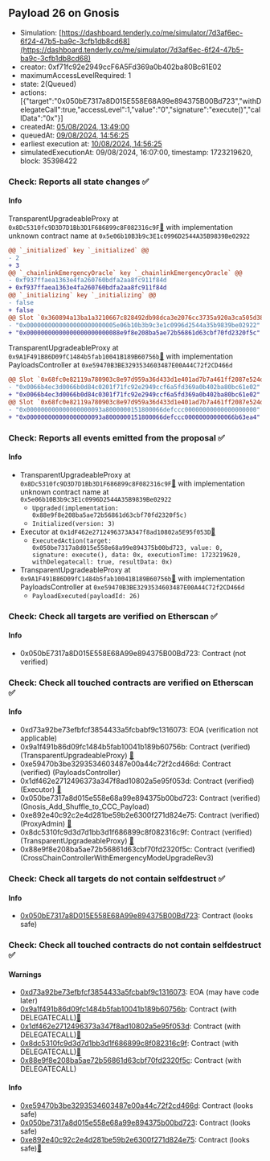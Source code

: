 ## Payload 26 on Gnosis

- Simulation: [https://dashboard.tenderly.co/me/simulator/7d3af6ec-6f24-47b5-ba9c-3cfb1db8cd68](https://dashboard.tenderly.co/me/simulator/7d3af6ec-6f24-47b5-ba9c-3cfb1db8cd68)
- creator: 0xf71fc92e2949ccF6A5Fd369a0b402ba80Bc61E02
- maximumAccessLevelRequired: 1
- state: 2(Queued)
- actions: [{"target":"0x050bE7317a8D015E558E68A99e894375B00Bd723","withDelegateCall":true,"accessLevel":1,"value":"0","signature":"execute()","callData":"0x"}]
- createdAt: [05/08/2024, 13:49:00](https://gnosisscan.io/tx/0x3097f8a7aff2d1f803bdac9f0e0825f49f5ff50aff17c738ed4f47737c161009)
- queuedAt: [09/08/2024, 14:56:25](https://gnosisscan.io/tx/0xdb0e4b1b363af59992925e22884261dfa3c8e8ec198260a56ef44d49e7bb1dab)
- earliest execution at: [10/08/2024, 14:56:25](https://www.epochconverter.com/countdown?q=1723301785)
- simulatedExecutionAt: 09/08/2024, 16:07:00, timestamp: 1723219620, block: 35398422
### Check: Reports all state changes :white_check_mark:

#### Info


TransparentUpgradeableProxy at `0x8Dc5310fc9D3D7D1Bb3D1F686899c8F082316c9F`[:ghost:](https://github.com/bgd-labs/aave-address-book "GovernanceV3Gnosis.CROSS_CHAIN_CONTROLLER") with implementation unknown contract name at `0x5e06b10B3b9c3E1c0996D2544A35B9839Be02922`
```diff
@@ `_initialized` key `_initialized` @@
- 2
+ 3
@@ `_chainlinkEmergencyOracle` key `_chainlinkEmergencyOracle` @@
- 0xf937ffaea1363e4fa260760bdfa2aa8fc911f84d
+ 0xf937ffaea1363e4fa260760bdfa2aa8fc911f84d
@@ `_initializing` key `_initializing` @@
- false
+ false
@@ Slot `0x360894a13ba1a3210667c828492db98dca3e2076cc3735a920a3ca505d382bbc` @@
- "0x0000000000000000000000005e06b10b3b9c3e1c0996d2544a35b9839be02922"
+ "0x00000000000000000000000088e9f8e208ba5ae72b56861d63cbf70fd2320f5c"
```

TransparentUpgradeableProxy at `0x9A1F491B86D09fC1484b5fab10041B189B60756b`[:ghost:](https://github.com/bgd-labs/aave-address-book "GovernanceV3Gnosis.PAYLOADS_CONTROLLER") with implementation PayloadsController at `0xe59470B3BE3293534603487E00A44C72f2CD466d`
```diff
@@ Slot `0x68fc0e82119a780903c8e97d959a36d433d1e401ad7b7a461ff2087e524d54a8` @@
- "0x0066b4ec3d0066b0d84c0201f71fc92e2949ccf6a5fd369a0b402ba80bc61e02"
+ "0x0066b4ec3d0066b0d84c0301f71fc92e2949ccf6a5fd369a0b402ba80bc61e02"
@@ Slot `0x68fc0e82119a780903c8e97d959a36d433d1e401ad7b7a461ff2087e524d54a9` @@
- "0x000000000000000000093a8000000151800066defccc00000000000000000000"
+ "0x000000000000000000093a8000000151800066defccc00000000000066b63ea4"
```


### Check: Reports all events emitted from the proposal :white_check_mark:

#### Info

- TransparentUpgradeableProxy at `0x8Dc5310fc9D3D7D1Bb3D1F686899c8F082316c9F`[:ghost:](https://github.com/bgd-labs/aave-address-book "GovernanceV3Gnosis.CROSS_CHAIN_CONTROLLER") with implementation unknown contract name at `0x5e06b10B3b9c3E1c0996D2544A35B9839Be02922`
  - `Upgraded(implementation: 0x88e9f8e208ba5ae72b56861d63cbf70fd2320f5c)`
  - `Initialized(version: 3)`
- Executor at `0x1dF462e2712496373A347f8ad10802a5E95f053D`[:ghost:](https://github.com/bgd-labs/aave-address-book "AaveV3Gnosis.ACL_ADMIN, GovernanceV3Gnosis.EXECUTOR_LVL_1")
  - `ExecutedAction(target: 0x050be7317a8d015e558e68a99e894375b00bd723, value: 0, signature: execute(), data: 0x, executionTime: 1723219620, withDelegatecall: true, resultData: 0x)`
- TransparentUpgradeableProxy at `0x9A1F491B86D09fC1484b5fab10041B189B60756b`[:ghost:](https://github.com/bgd-labs/aave-address-book "GovernanceV3Gnosis.PAYLOADS_CONTROLLER") with implementation PayloadsController at `0xe59470B3BE3293534603487E00A44C72f2CD466d`
  - `PayloadExecuted(payloadId: 26)`

### Check: Check all targets are verified on Etherscan :white_check_mark:

#### Info

- 0x050bE7317a8D015E558E68A99e894375B00Bd723: Contract (not verified) 

### Check: Check all touched contracts are verified on Etherscan :white_check_mark:

#### Info

- 0xd73a92be73efbfcf3854433a5fcbabf9c1316073: EOA (verification not applicable)
- 0x9a1f491b86d09fc1484b5fab10041b189b60756b: Contract (verified) (TransparentUpgradeableProxy) [:ghost:](https://github.com/bgd-labs/aave-address-book "GovernanceV3Gnosis.PAYLOADS_CONTROLLER")
- 0xe59470b3be3293534603487e00a44c72f2cd466d: Contract (verified) (PayloadsController) 
- 0x1df462e2712496373a347f8ad10802a5e95f053d: Contract (verified) (Executor) [:ghost:](https://github.com/bgd-labs/aave-address-book "AaveV3Gnosis.ACL_ADMIN, GovernanceV3Gnosis.EXECUTOR_LVL_1")
- 0x050be7317a8d015e558e68a99e894375b00bd723: Contract (verified) (Gnosis_Add_Shuffle_to_CCC_Payload) 
- 0xe892e40c92c2e4d281be59b2e6300f271d824e75: Contract (verified) (ProxyAdmin) [:ghost:](https://github.com/bgd-labs/aave-address-book "MiscGnosis.PROXY_ADMIN")
- 0x8dc5310fc9d3d7d1bb3d1f686899c8f082316c9f: Contract (verified) (TransparentUpgradeableProxy) [:ghost:](https://github.com/bgd-labs/aave-address-book "GovernanceV3Gnosis.CROSS_CHAIN_CONTROLLER")
- 0x88e9f8e208ba5ae72b56861d63cbf70fd2320f5c: Contract (verified) (CrossChainControllerWithEmergencyModeUpgradeRev3) 

### Check: Check all targets do not contain selfdestruct :white_check_mark:

#### Info

- [0x050bE7317a8D015E558E68A99e894375B00Bd723](https://gnosisscan.io/address/0x050bE7317a8D015E558E68A99e894375B00Bd723): Contract (looks safe)

### Check: Check all touched contracts do not contain selfdestruct :white_check_mark:

#### Warnings

- [0xd73a92be73efbfcf3854433a5fcbabf9c1316073](https://gnosisscan.io/address/0xd73a92be73efbfcf3854433a5fcbabf9c1316073): EOA (may have code later)
- [0x9a1f491b86d09fc1484b5fab10041b189b60756b](https://gnosisscan.io/address/0x9a1f491b86d09fc1484b5fab10041b189b60756b): Contract (with DELEGATECALL)[:ghost:](https://github.com/bgd-labs/aave-address-book "GovernanceV3Gnosis.PAYLOADS_CONTROLLER")
- [0x1df462e2712496373a347f8ad10802a5e95f053d](https://gnosisscan.io/address/0x1df462e2712496373a347f8ad10802a5e95f053d): Contract (with DELEGATECALL)[:ghost:](https://github.com/bgd-labs/aave-address-book "AaveV3Gnosis.ACL_ADMIN, GovernanceV3Gnosis.EXECUTOR_LVL_1")
- [0x8dc5310fc9d3d7d1bb3d1f686899c8f082316c9f](https://gnosisscan.io/address/0x8dc5310fc9d3d7d1bb3d1f686899c8f082316c9f): Contract (with DELEGATECALL)[:ghost:](https://github.com/bgd-labs/aave-address-book "GovernanceV3Gnosis.CROSS_CHAIN_CONTROLLER")
- [0x88e9f8e208ba5ae72b56861d63cbf70fd2320f5c](https://gnosisscan.io/address/0x88e9f8e208ba5ae72b56861d63cbf70fd2320f5c): Contract (with DELEGATECALL)

#### Info

- [0xe59470b3be3293534603487e00a44c72f2cd466d](https://gnosisscan.io/address/0xe59470b3be3293534603487e00a44c72f2cd466d): Contract (looks safe)
- [0x050be7317a8d015e558e68a99e894375b00bd723](https://gnosisscan.io/address/0x050be7317a8d015e558e68a99e894375b00bd723): Contract (looks safe)
- [0xe892e40c92c2e4d281be59b2e6300f271d824e75](https://gnosisscan.io/address/0xe892e40c92c2e4d281be59b2e6300f271d824e75): Contract (looks safe)[:ghost:](https://github.com/bgd-labs/aave-address-book "MiscGnosis.PROXY_ADMIN")

